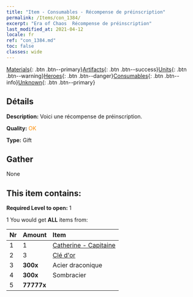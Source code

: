 ```yaml
---
title: "Item - Consumables - Récompense de préinscription"
permalink: /Items/con_1384/
excerpt: "Era of Chaos  Récompense de préinscription"
last_modified_at: 2021-04-12
locale: fr
ref: "con_1384.md"
toc: false
classes: wide
---
```

 [Materials](/fr/Items/){: .btn .btn--primary}[Artifacts](/fr/Items/Artifacts/){: .btn .btn--success}[Units](/fr/Items/Units/){: .btn .btn--warning}[Heroes](/fr/Items/Heroes/){: .btn .btn--danger}[Consumables](/fr/Items/Consumables/){: .btn .btn--info}[Unknown](/fr/Items/Unknown/){: .btn .btn--primary}

## Détails
 **Description:** Voici une récompense de préinscription.

 **Quality:** <span style="color: #FF8C00">OK</span>

 **Type:** Gift

## Gather

  None

## This item contains:

 **Required Level to open:** 1

 1 You would get **ALL** items  from:

  | Nr | Amount |     Item    |
  |:---|:-------|:------------|
  | 1 | 1 | [Catherine - Capitaine](/fr/Items/con_1029/) | 
  | 2 | 3 | [Clé d'or](/fr/Items/con_783/) | 
  | 3 |  **300x** | Acier draconique |  | 
  | 4 |  **300x** | Sombracier |  | 
  | 5 |  **77777x** | <i class="fas fa-coins"/> |  | 
